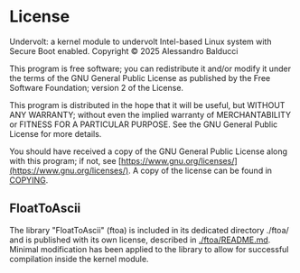 # License

Undervolt: a kernel module to undervolt Intel-based Linux system with Secure Boot enabled.
Copyright © 2025  Alessandro Balducci

This program is free software; you can redistribute it and/or
modify it under the terms of the GNU General Public License
as published by the Free Software Foundation; version 2
of the License.

This program is distributed in the hope that it will be useful,
but WITHOUT ANY WARRANTY; without even the implied warranty of
MERCHANTABILITY or FITNESS FOR A PARTICULAR PURPOSE.  See the
GNU General Public License for more details.

You should have received a copy of the GNU General Public License
along with this program; if not, see [https://www.gnu.org/licenses/](https://www.gnu.org/licenses/).
A copy of the license can be found in [COPYING](COPYING).

## FloatToAscii

The library "FloatToAscii" (ftoa) is included in its dedicated directory ./ftoa/ and is published with its own license, described in [./ftoa/README.md](./ftoa/README.md).
Minimal modification has been applied to the library to allow for successful compilation inside the kernel module.
